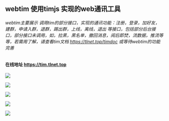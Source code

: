 ## webtim 使用timjs 实现的web通讯工具

###### webtim主要展示 调用tim的部分接口，实现的通讯功能：注册，登录，加好友，建群，申请入群，退群，踢出群，上线，离线，退出 等接口，包括部分后台接口，部分接口未调用，如，拉黑，黑名单，撤回消息，阅后即焚，流数据，推流等等，若需用了解，请查看tim文档 https://tlnet.top/timdoc  或等待webtim的功能完善

####  在线地址  https://tim.tlnet.top

![](https://tlnet.top/f/1701834774_29553.jpg)

![](https://tlnet.top/f/1701834821_24955.jpg)

![](https://tlnet.top/f/1701834849_4183.jpg)

![](https://tlnet.top/f/1701834870_3559.jpg)

![](https://tlnet.top/f/1701834895_24280.jpg)